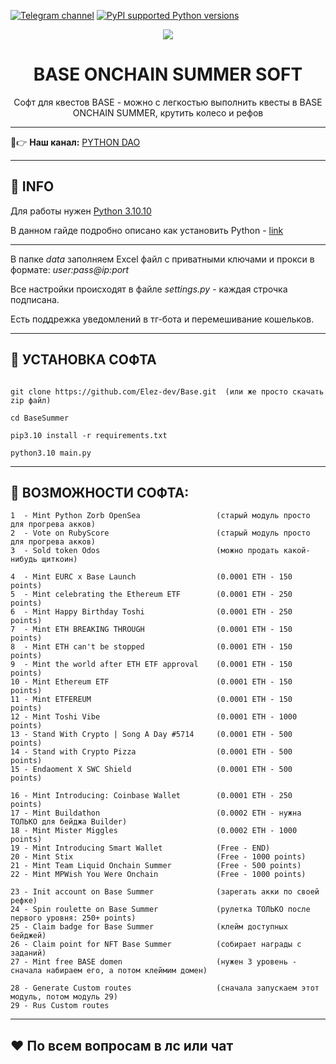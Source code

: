 [![Telegram channel](https://img.shields.io/endpoint?url=https://runkit.io/damiankrawczyk/telegram-badge/branches/master?url=https://t.me/developercode1)](https://t.me/developercode1)
[![PyPI supported Python versions](https://img.shields.io/badge/Python%203.10.10-8A2BE2)](https://www.python.org/downloads/release/python-31010/)

<div align="center">
  <img src="https://ctf-images-01.coinbasecdn.net/c5bd0wqjc7v0/5kbm9b5W1gYOdCZpkb8nAV/3bb74d01953bef05f4cf258adc5ee887/Base_Blog_header.png"  />
  <h1>BASE ONCHAIN SUMMER SOFT</h1>
  <p>Софт для квестов BASE - можно с легкостью выполнить квесты в BASE ONCHAIN SUMMER, крутить колесо и рефов</p>
</div>

---

🤠👉 <b>Наш канал:</b> [PYTHON DAO](https://t.me/developercode1)

---
<h2>🙊 INFO</h2>

Для работы нужен [Python 3.10.10](https://www.python.org/downloads/release/python-31010/)

В данном гайде подробно описано как установить Python - [link](https://mirror.xyz/wiedzmin.eth/Z06W81VrxO9KI88vkcxeW0Lc8f2nBo5Wdyqce0HTNm8)

---
В папке _data_ заполняем Excel файл с приватными ключами и прокси в формате: _user:pass@ip:port_

Все настройки происходят в файле _settings.py_ - каждая строчка подписана.

Есть поддрежка уведомлений в тг-бота и перемешивание кошельков.

---
<h2>🚀 УСТАНОВКА СОФТА</h2>

```

git clone https://github.com/Elez-dev/Base.git  (или же просто скачать zip файл)

cd BaseSummer

pip3.10 install -r requirements.txt

python3.10 main.py

```
---
<h2>🤖 ВОЗМОЖНОСТИ СОФТА:</h2>

```
1  - Mint Python Zorb OpenSea                 (старый модуль просто для прогрева акков)
2  - Vote on RubyScore                        (старый модуль просто для прогрева акков)
3  - Sold token Odos                          (можно продать какой-нибудь щиткоин)

4  - Mint EURC x Base Launch                  (0.0001 ETH - 150 points)
5  - Mint celebrating the Ethereum ETF        (0.0001 ETH - 250 points)
6  - Mint Happy Birthday Toshi                (0.0001 ETH - 250 points)
7  - Mint ETH BREAKING THROUGH                (0.0001 ETH - 150 points)
8  - Mint ETH can't be stopped                (0.0001 ETH - 150 points)
9  - Mint the world after ETH ETF approval    (0.0001 ETH - 150 points)
10 - Mint Ethereum ETF                        (0.0001 ETH - 150 points)
11 - Mint ETFEREUM                            (0.0001 ETH - 150 points)
12 - Mint Toshi Vibe                          (0.0001 ETH - 1000 points)
13 - Stand With Crypto | Song A Day #5714     (0.0001 ETH - 500 points)
14 - Stand with Crypto Pizza                  (0.0001 ETH - 500 points)
15 - Endaoment X SWC Shield                   (0.0001 ETH - 500 points)

16 - Mint Introducing: Coinbase Wallet        (0.0001 ETH - 250 points)
17 - Mint Buildathon                          (0.0002 ETH - нужна ТОЛЬКО для бейджа Builder)
18 - Mint Mister Miggles                      (0.0002 ETH - 1000 points)
19 - Mint Introducing Smart Wallet            (Free - END)
20 - Mint Stix                                (Free - 1000 points)
21 - Mint Team Liquid Onchain Summer          (Free - 500 points)
22 - Mint MPWish You Were Onchain             (Free - 1000 points)

23 - Init account on Base Summer              (зарегать акки по своей рефке)
24 - Spin roulette on Base Summer             (рулетка ТОЛЬКО после первого уровня: 250+ points)
25 - Claim badge for Base Summer              (клейм доступных бейджей)
26 - Claim point for NFT Base Summer          (собирает награды с заданий)
27 - Mint free BASE domen                     (нужен 3 уровень - сначала набираем его, а потом клеймим домен)

28 - Generate Сustom routes                   (сначала запускаем этот модуль, потом модуль 29)
29 - Rus Сustom routes
```
---
<h2>❤️ По всем вопросам в лс или чат
